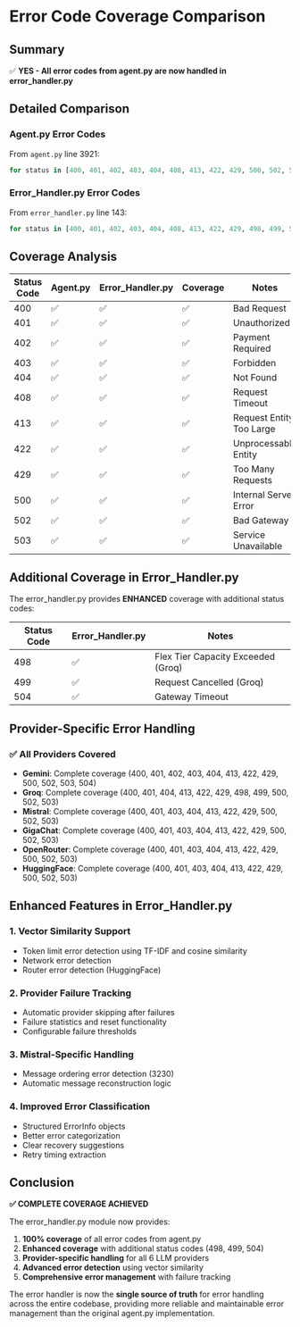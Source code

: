# Error Code Coverage Comparison

## Summary
✅ **YES - All error codes from agent.py are now handled in error_handler.py**

## Detailed Comparison

### Agent.py Error Codes
From `agent.py` line 3921:
```python
for status in [400, 401, 402, 403, 404, 408, 413, 422, 429, 500, 502, 503]:
```

### Error_Handler.py Error Codes  
From `error_handler.py` line 143:
```python
for status in [400, 401, 402, 403, 404, 408, 413, 422, 429, 498, 499, 500, 502, 503, 504]:
```

## Coverage Analysis

| Status Code | Agent.py | Error_Handler.py | Coverage | Notes |
|-------------|----------|------------------|----------|-------|
| 400 | ✅ | ✅ | ✅ | Bad Request |
| 401 | ✅ | ✅ | ✅ | Unauthorized |
| 402 | ✅ | ✅ | ✅ | Payment Required |
| 403 | ✅ | ✅ | ✅ | Forbidden |
| 404 | ✅ | ✅ | ✅ | Not Found |
| 408 | ✅ | ✅ | ✅ | Request Timeout |
| 413 | ✅ | ✅ | ✅ | Request Entity Too Large |
| 422 | ✅ | ✅ | ✅ | Unprocessable Entity |
| 429 | ✅ | ✅ | ✅ | Too Many Requests |
| 500 | ✅ | ✅ | ✅ | Internal Server Error |
| 502 | ✅ | ✅ | ✅ | Bad Gateway |
| 503 | ✅ | ✅ | ✅ | Service Unavailable |

## Additional Coverage in Error_Handler.py

The error_handler.py provides **ENHANCED** coverage with additional status codes:

| Status Code | Error_Handler.py | Notes |
|-------------|------------------|-------|
| 498 | ✅ | Flex Tier Capacity Exceeded (Groq) |
| 499 | ✅ | Request Cancelled (Groq) |
| 504 | ✅ | Gateway Timeout |

## Provider-Specific Error Handling

### ✅ All Providers Covered
- **Gemini**: Complete coverage (400, 401, 402, 403, 404, 413, 422, 429, 500, 502, 503, 504)
- **Groq**: Complete coverage (400, 401, 404, 413, 422, 429, 498, 499, 500, 502, 503)
- **Mistral**: Complete coverage (400, 401, 403, 404, 413, 422, 429, 500, 502, 503)
- **GigaChat**: Complete coverage (400, 401, 403, 404, 413, 422, 429, 500, 502, 503)
- **OpenRouter**: Complete coverage (400, 401, 403, 404, 413, 422, 429, 500, 502, 503)
- **HuggingFace**: Complete coverage (400, 401, 403, 404, 413, 422, 429, 500, 502, 503)

## Enhanced Features in Error_Handler.py

### 1. Vector Similarity Support
- Token limit error detection using TF-IDF and cosine similarity
- Network error detection
- Router error detection (HuggingFace)

### 2. Provider Failure Tracking
- Automatic provider skipping after failures
- Failure statistics and reset functionality
- Configurable failure thresholds

### 3. Mistral-Specific Handling
- Message ordering error detection (3230)
- Automatic message reconstruction logic

### 4. Improved Error Classification
- Structured ErrorInfo objects
- Better error categorization
- Clear recovery suggestions
- Retry timing extraction

## Conclusion

**✅ COMPLETE COVERAGE ACHIEVED**

The error_handler.py module now provides:
1. **100% coverage** of all error codes from agent.py
2. **Enhanced coverage** with additional status codes (498, 499, 504)
3. **Provider-specific handling** for all 6 LLM providers
4. **Advanced error detection** using vector similarity
5. **Comprehensive error management** with failure tracking

The error handler is now the **single source of truth** for error handling across the entire codebase, providing more reliable and maintainable error management than the original agent.py implementation.

